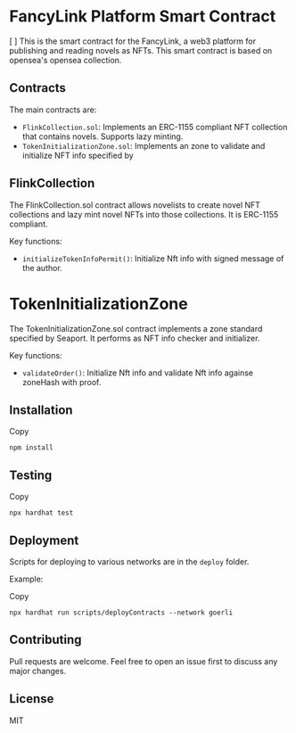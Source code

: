 # FancyLink Platform Smart Contract

[ ]  This is the smart contract for the FancyLink, a web3 platform for publishing and reading novels as NFTs. This smart contract is based on opensea's opensea collection.

## Contracts

The main contracts are:

* `FlinkCollection.sol`: Implements an ERC-1155 compliant NFT collection that contains novels. Supports lazy minting.
* `TokenInitializationZone.sol`: Implements an zone to validate and initialize NFT info specified by

## FlinkCollection

The FlinkCollection.sol contract allows novelists to create novel NFT collections and lazy mint novel NFTs into those collections. It is ERC-1155 compliant.

Key functions:

* `initializeTokenInfoPermit()`: Initialize  Nft info with signed message of the author.

# TokenInitializationZone

The TokenInitializationZone.sol contract implements a zone standard specified by Seaport. It performs as NFT info checker and initializer.

Key functions:

* `validateOrder()`: Initialize Nft info and validate Nft info againse zoneHash with proof.

## Installation

Copy

```
npm install
```

## Testing

Copy

```
npx hardhat test
```

## Deployment

Scripts for deploying to various networks are in the `deploy` folder.

Example:

Copy

```
npx hardhat run scripts/deployContracts --network goerli
```

## Contributing

Pull requests are welcome. Feel free to open an issue first to discuss any major changes.

## License

MIT
